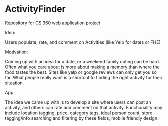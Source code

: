 # ActivityFinder
Repository for CS 360 web application project

Idea:

Users populate, rate, and comment on Activities (like Yelp for dates or FHE)

Motivation:

Coming up with an idea for a date, or a weekend family outing can be hard. Often what you care about is more about making a memory than where the food tastes the best. Sites like yelp or google reviews can only get you so far. What people really want is a shortcut to finding the right activity for their situation.

App:

The idea we came up with is to develop a site where users can post an activity, and others can rate and comment on that activity. Functionality may include location tagging, price, category tags, ideal person count, store tagging/info searching and filtering by these fields, mobile friendly design.

